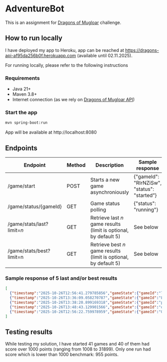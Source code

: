 # AdventureBot

This is an assignment for [Dragons of Mugloar](https://dragonsofmugloar.com) challenge.

## How to run locally

I have deployed my app to Heroku, app can be reached at https://dragons-api-af95da256b0f.herokuapp.com (available until 02.11.2025).

For running locally, please refer to the following instructions

### Requirements
- Java 21+
- Maven 3.8+
- Internet connection (as we rely on [Dragons of Mugloar API](https://dragonsofmugloar.com/doc/))

### Start the app
```bash
mvn spring-boot:run
```
App will be available at http://localhost:8080

## Endpoints
| Endpoint                   | Method | Description                                                      | Sample response                              |
|----------------------------|--------|------------------------------------------------------------------|----------------------------------------------|
| /game/start                | POST   | Starts a new game asynchroniously                                | {"gameId": "RIrNZiSw",  "status": "started”} |
| /game/status/{gameId}      | GET    | Game status polling                                              | {"status": "running"}                        |
| /game/stats/last?limit=*n* | GET    | Retrieve last *n* game results (limit is optional, by default 5) | See below                                    |
| /game/stats/best?limit=n   | GET    | Retrieve best *n* game results (limit is optional, by default 5) | See below                                    |

### Sample response of 5 last and/or best results
```json
[
  {"timestamp":"2025-10-26T12:56:41.279785856","gameState":{"gameId":"l9iwVPVd","lives":0,"gold":49,"level":205,"score":31899,"highScore":0,"turn":275}},
  {"timestamp":"2025-10-26T13:36:09.058270787","gameState":{"gameId":"LxoBPDch","lives":0,"gold":18,"level":202,"score":31568,"highScore":0,"turn":269}},
  {"timestamp":"2025-10-26T13:38:20.899169318","gameState":{"gameId":"pSHuxKEA","lives":0,"gold":4,"level":190,"score":29304,"highScore":0,"turn":261}},
  {"timestamp":"2025-10-26T13:48:43.129901566","gameState":{"gameId":"oNC8VS2X","lives":0,"gold":7,"level":177,"score":27207,"highScore":0,"turn":242}},
  {"timestamp":"2025-10-26T12:56:22.759978959","gameState":{"gameId":"OfrXukz6","lives":0,"gold":7,"level":139,"score":21057,"highScore":0,"turn":199}}
]
```

## Testing results
While testing my solution, I have started 41 games and 40 of them had score over 1000 points (ranging from 1008 to 31899). Only one run had score which is lower than 1000 benchmark: 955 points. 